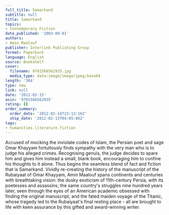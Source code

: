 ```yaml
---
full_title: Samarkand
subtitle: null
title: Samarkand
topics:
- Contemporary Fiction
date_published: '2003-09-01'
authors:
- Amin Maalouf
publisher: Interlink Publishing Group
format: Paperback
language: English
source: Bookshelf
cover:
  filename: 9781566562935.jpg
  media_type: data:image/image/jpeg;base64
length: '304'
type: new
link: null
date: '2012-02-15'
asin: '9781566562935'
rating: {}
order_summary:
  order_date: '2012-02-14T23:13:16Z'
  ship_date: '2012-02-15T04:05:06Z'
tags:
- humanities.literature.fiction
---
```

Accused of mocking the inviolate codes of Islam, the Persian poet and sage Omar Khayyam fortuitously finds sympathy with the very man who is to judge his alleged crimes. Recognising genuis, the judge decides to spare him and gives him instead a small, blank book, encouraging him to confine his thoughts to it alone. Thus begins the seamless blend of fact and fiction that is Samarkand. Vividly re-creating the history of the manuscript of the Rubaiyaat of Omar Khayyam, Amin Maalouf spans continents and centuries with breathtaking vision: the dusky exoticism of 11th-century Persia, with its poetesses and assassins; the same country's struggles nine hundred years later, seen through the eyes of an American academic obsessed with finding the original manuscript; and the fated maiden voyage of the Titanic, whose tragedy led to the Rubaiyaat's final resting place - all are brought to life with keen assurance by this gifted and award-winning writer.
